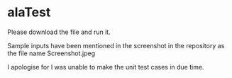# alaTest

Please download the file and run it.

Sample inputs have been mentioned in the screenshot in the repository as the file name Screenshot.jpeg

I apologise for I was unable to make the unit test cases in due time.
